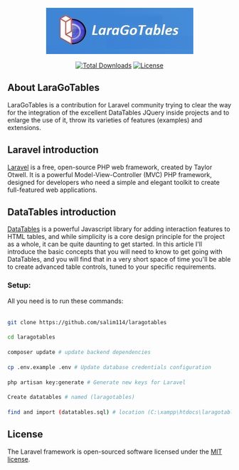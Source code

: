 <p align="center"><a href="https://laravel.com" target="_blank"><img src="https://github.com/salim114/laragotables/blob/master/public/images/LaraGoTables.jpg?raw=true" with="400"></a></p>

<p align="center">
<a href="https://packagist.org/packages/laravel/framework"><img src="https://img.shields.io/packagist/dt/laravel/framework" alt="Total Downloads"></a>
<a href="https://packagist.org/packages/laravel/framework"><img src="https://img.shields.io/packagist/l/laravel/framework" alt="License"></a>
</p>

## About LaraGoTables

LaraGoTables is a contribution for Laravel community trying to clear the way for the integration of the excellent DataTables JQuery inside projects and to enlarge the use of it, throw its varieties of features (examples) and extensions.

## Laravel introduction

[Laravel](https://laravel.com/) is a free, open-source PHP web framework, created by Taylor Otwell. It is a powerful Model-View-Controller (MVC) PHP framework, designed for developers who need a simple and elegant toolkit to create full-featured web applications.

## DataTables introduction 

[DataTables](https://datatables.net/) is a powerful Javascript library for adding interaction features to HTML tables, and while simplicity is a core design principle for the project as a whole, it can be quite daunting to get started. In this article I'll introduce the basic concepts that you will need to know to get going with DataTables, and you will find that in a very short space of time you'll be able to create advanced table controls, tuned to your specific requirements.

### Setup:

All you need is to run these commands:

```bash

git clone https://github.com/salim114/laragotables

cd laragotables

composer update # update backend dependencies

cp .env.example .env # Update database credentials configuration

php artisan key:generate # Generate new keys for Laravel

Create datatables # named (laragotables)

find and import (datatables.sql) # location (C:\xampp\htdocs\laragotables)

```

## License

The Laravel framework is open-sourced software licensed under the [MIT license](https://opensource.org/licenses/MIT).
